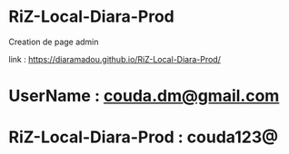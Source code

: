 # RiZ-Local-Diara-Prod
Creation de page admin 


link : https://diaramadou.github.io/RiZ-Local-Diara-Prod/

# UserName : couda.dm@gmail.com
# RiZ-Local-Diara-Prod : couda123@